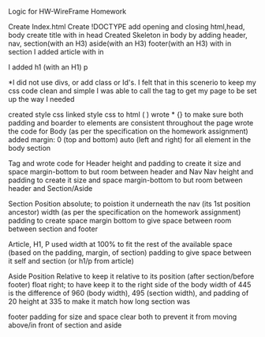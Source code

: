 Logic for HW-WireFrame Homework

Create Index.html
Create !DOCTYPE
add opening and closing html,head, body
create title with in head
Created Skeleton in body by adding 
        header, 
        nav, 
        section(with an H3)
        aside(with an H3)
        footer(with an H3)
with in section I added 
            article 
with in <article> I added 
            h1 (with an H1)
            p 
            
  *I did not use divs, or add class or Id's. I felt that in this scenerio to keep my css code clean and simple
  I was able to call the tag to get my page to be set up the way I needed           
            
            
created style css
linked style css to html (  <link rel="stylesheet" href="style.css" />  )
wrote * {} to make sure both padding and boarder to elements are consistent throughout the page
wrote the code for
            Body (as per the specification on the homework assignment)
                added margin: 0 (top and bottom) auto (left and right)  for all element in the body section
                    

Tag and wrote code for 
Header 
                     height and padding to create it size and space
                     margin-bottom to but room between header and Nav
Nav
            height and padding to create it size and space
            margin-bottom to but room between header and Section/Aside
            
Section
            Position absolute; to poistion it underneath the nav (its 1st position ancestor)
            width (as per the specification on the homework assignment)
            padding to create space
            margin bottom to give space between room between section and footer
        
Article, H1, P
            used width at 100% to fit the rest of the available space (based on the padding,
            margin, of section)
            padding to give space between it self and section (or h1/p from article)
            
Aside 
            Position Relative to keep it relative to its position (after section/before footer)
            float right; to have keep it to the right side of the body
            width of 445 is the difference of 960 (body width), 495 (section width), and  padding of 20
            height at 335 to make it match how long section was
            
footer
        padding for size and space
        clear both to prevent it from moving above/in front of section and aside
        
            
            
            
